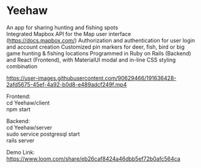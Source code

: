 # Yeehaw
An app for sharing hunting and fishing spots  
Integrated Mapbox API for the Map user interface (https://docs.mapbox.com/)
Authorization and authentication for user login and account creation
Customized pin markers for deer, fish, bird or big game hunting & fishing locations
Programmed in Ruby on Rails (Backend) and React (Frontend), with MaterialUI modal and in-line CSS styling combination

https://user-images.githubusercontent.com/90629466/191636428-2afd5675-45ef-4a92-b0d8-e489adcf249f.mp4

Frontend:
<br>
cd Yeehaw/client 
<br>
npm start

Backend:
<br>
cd Yeehaw/server
<br>
sudo service postgresql start
<br>
rails server

Demo Link: https://www.loom.com/share/eb26caf8424a46dbb5ef72b0afc564ca
